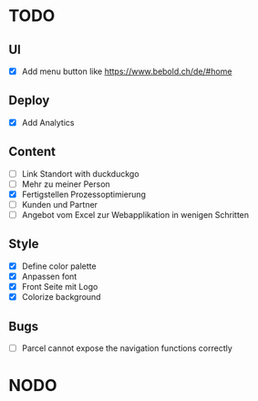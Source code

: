 # TODO

## UI

- [x] Add menu button like https://www.bebold.ch/de/#home

## Deploy

- [x] Add Analytics

## Content

- [ ] Link Standort with duckduckgo
- [ ] Mehr zu meiner Person
- [x] Fertigstellen Prozessoptimierung
- [ ] Kunden und Partner
- [ ] Angebot vom Excel zur Webapplikation in wenigen Schritten

## Style

- [x] Define color palette
- [x] Anpassen font
- [x] Front Seite mit Logo
- [x] Colorize background

## Bugs

- [ ] Parcel cannot expose the navigation functions correctly

# NODO